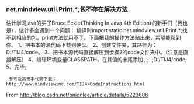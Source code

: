 ### net.mindview.util.Print.*;包不存在解决方法

估计学习java的买了Bruce Eckle《Thinking In Java 4th Edition》的新手们（我也是），估计多会遇到一个问题：
编译时import static net.mindview.util.Print.*;找不到相应的包，print方法就用不了。下面把我的操作方法贴出来，希望能帮到你。
     1、把书本的源代码下载到硬盘。
     2、创建文件夹，其路径为：D:/TIJ4/code。
     3、把书本源代码直接解压到步骤2的code文件夹中。（注意是直接解压）
     4、编辑环境变量CLASSPATH，在其值的末尾添加 ;.;..;D:/TIJ4/code;  
     5、完毕。
    
 
     参考及其书本代码下载：http://www.mindviewinc.com/TIJ4/CodeInstructions.html
 From http://blog.csdn.net/onionlee/article/details/5223606
